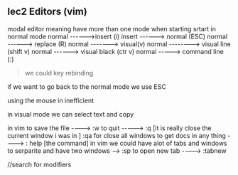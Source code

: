 ## lec2 Editors (vim)
modal editor meaning have more than one mode 
when starting srtart in normal mode 
normal ------>insert (i)
insert ------> normal (ESC)
normal ------> replace (R)
normal -------> visual(v)
normal --------> visual line (shift v)
normal ------> visual black (ctr v)
normal -----> command line (:)

> we could key rebinding 

if we want to go back to the normal mode we use ESC

using the mouse in inefficient 


in  visual mode we can select text and copy 

in vim to save the file ----> :w
to quit -----> :q [it is really close the current window i was in ]
:qa for close all windows 
 to get docs in any thing ----> : help [the command]
 in vim we could have alot of tabs and windows 
 to serparite and have two windows --> :sp 
 to open new tab ----> :tabnew

 //search for modifiers 




